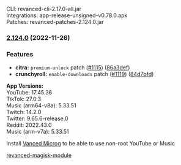 CLI: revanced-cli-2.17.0-all.jar  
Integrations: app-release-unsigned-v0.78.0.apk  
Patches: revanced-patches-2.124.0.jar  

### [2.124.0](https://github.com/revanced/revanced-patches/compare/v2.123.0...v2.124.0) (2022-11-26)
### Features
* **citra:** `premium-unlock` patch ([#1115](https://github.com/revanced/revanced-patches/issues/1115)) ([86a3def](https://github.com/revanced/revanced-patches/commit/86a3def0f63a0529e44302472afc03cb0c8d566b))
* **crunchyroll:** `enable-downloads` patch ([#1119](https://github.com/revanced/revanced-patches/issues/1119)) ([84d7bfd](https://github.com/revanced/revanced-patches/commit/84d7bfdbf8a6bfc25f52653a1b243f1291eb0da9))

  
**App Versions:**  
YouTube: 17.45.36  
TikTok: 27.0.3  
Music (arm64-v8a): 5.33.51  
Twitch: 14.2.0  
Twitter: 9.65.6-release.0  
Reddit: 2022.43.0  
Music (arm-v7a): 5.33.51  

Install [Vanced Microg](https://github.com/TeamVanced/VancedMicroG/releases) to be able to use non-root YouTube or Music  

[revanced-magisk-module](https://github.com/j-hc/revanced-magisk-module)  
